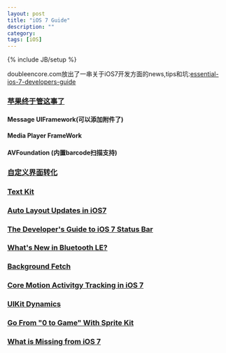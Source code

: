 ```yaml
---
layout: post
title: "iOS 7 Guide"
description: ""
category: 
tags: [iOS]
---
```

{% include JB/setup %}

doubleencore.com放出了一串关于iOS7开发方面的news,tips和坑:[essential-ios-7-developers-guide](http://www.doubleencore.com/2013/09/essential-ios-7-developers-guide/)

### [苹果终于管这事了](http://www.doubleencore.com/2013/09/ios-7-additions-omg-finally/)

#### Message UIFramework(可以添加附件了)

#### Media Player FrameWork
#### AVFoundation (内置barcode扫描支持)

### [自定义界面转化](http://www.doubleencore.com/2013/09/ios-7-custom-transitions/)
### [Text Kit](http://www.doubleencore.com/2013/09/text-kit-ios-7/)
### [Auto Layout Updates in iOS7](http://www.doubleencore.com/2013/09/auto-layout-updates-in-ios-7/)
### [The Developer's Guide to iOS 7 Status Bar](http://www.doubleencore.com/2013/09/developers-guide-to-the-ios-7-status-bar/)
### [What's New in Bluetooth LE?](http://www.doubleencore.com/2013/09/whats-new-in-bluetooth-le-ios-7/)
### [Background Fetch](http://www.doubleencore.com/2013/09/ios-7-background-fetch/)
### [Core Motion Activitgy Tracking in iOS 7](http://www.doubleencore.com/2013/09/core-motion-activity-tracking-in-ios-7/)
### [UIKit Dynamics](http://www.doubleencore.com/2013/09/ios-7-uikit-dynamics/)
### [Go From "0 to Game" With Sprite Kit](http://www.doubleencore.com/2013/09/how-i-went-from-0-to-game-with-sprite-kit/)
### [What is Missing from iOS 7](http://www.doubleencore.com/2013/09/what-is-missing-from-ios-7/)